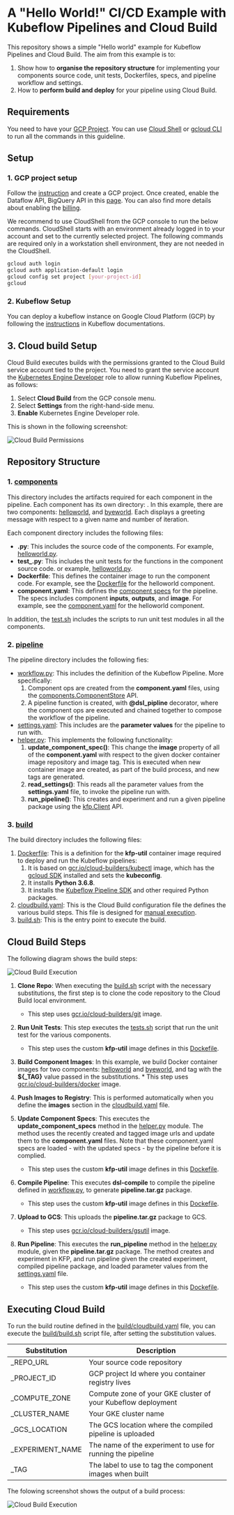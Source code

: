 # A "Hello World!" CI/CD Example with Kubeflow Pipelines and Cloud Build

This repository shows a simple "Hello world" example for Kubeflow Pipelines and
Cloud Build. The aim from this example is to:
1. Show how to **organise the repository structure** for implementing your 
components source code, unit tests, Dockerfiles, specs, and pipeline workflow and settings.
2. How to **perform build and deploy** for your pipeline using Cloud Build. 

## Requirements

You need to have your [GCP Project](https://cloud.google.com/resource-manager/docs/creating-managing-projects).
You can use [Cloud Shell](https://cloud.google.com/shell/docs/quickstart) 
or [gcloud CLI](https://cloud.google.com/sdk/) to run all the commands in this
guideline.

## Setup 

### 1. GCP project setup

Follow the [instruction](https://cloud.google.com/resource-manager/docs/creating-managing-projects) and create a GCP project. 
Once created, enable the Dataflow API, BigQuery API in this [page](https://console.developers.google.com/apis/enabled).
You can also find more details about enabling the [billing](https://cloud.google.com/billing/docs/how-to/modify-project?#enable-billing).

We recommend to use CloudShell from the GCP console to run the below commands.
CloudShell starts with an environment already logged in to your account and set
to the currently selected project. The following commands are required only in a
workstation shell environment, they are not needed in the CloudShell. 

```bash
gcloud auth login
gcloud auth application-default login
gcloud config set project [your-project-id]
gcloud
```

### 2. Kubeflow Setup
You can deploy a kubeflow instance on Google Cloud Platform (GCP) 
by following the [instructions](https://www.kubeflow.org/docs/gke/deploy/) 
in Kubeflow documentations.

## 3. Cloud build Setup
Cloud Build executes builds with the permissions granted to the Cloud Build 
service account tied to the project. 
You need to grant the service account the [Kubernetes Engine Developer](https://console.cloud.google.com/iam-admin/roles/details/roles<container.developer?folder=&organizationId=) 
role to allow running Kubeflow Pipelines, as follows:
1. Select **Cloud Build** from the GCP console menu.
2. Select **Settings** from the right-hand-side menu.
3. **Enable** Kubernetes Engine Developer role.

This is shown in the following screenshot:

![Cloud Build Permissions](resources/cloudbuild-permission.png)

## Repository Structure

### 1. [components](components)
This directory includes the artifacts required for each component in the pipeline.
Each component has its own directory: **<component-name>**. In this example, 
there are two components: [helloworld](components/helloworld), 
and [byeworld](components/byeworld). Each displays a greeting message 
with respect to a given name and number of iteration.

Each component directory includes the following files:
* **<component-name>.py**: This includes the source code of the components. 
For example, [helloworld.py](components/helloworld/helloworld.py).
* **test_<component-name>.py**: This includes the unit tests for the functions
in the component source code. or example, [helloworld.py](components/helloworld/helloworld.py).
* **Dockerfile**: This defines the container image to run the component code.
For example, see the [Dockerfile](components/helloworld/Dockerfile) for the
helloworld component.
* **component.yaml**: This defines the [component specs](https://www.kubeflow.org/docs/pipelines/reference/component-spec/) 
for the pipeline. The specs includes component **inputs**, **outputs**, and **image**.
For example, see the [component.yaml](components/helloworld/component.yaml) for the
helloworld component.

In addition, the [test.sh](components/tests.sh) includes the scripts to run 
unit test modules in all the components.

### 2. [pipeline](pipeline)

The pipeline directory includes the following fies:
* [workflow.py](pipeline/workflow.py): This includes the definition of the Kubeflow Pipeline.
More specifically:
    1. Component ops are created from the **component.yaml** files, 
using the [components.ComponentStore](https://kubeflow-pipelines.readthedocs.io/en/latest/source/kfp.components.html#kfp.components.ComponentStore)
API.
    2. A pipeline function is created, with **@dsl_pipline** decorator, 
where the component ops are executed and chained together to compose the workflow of the pipeline.
* [settings.yaml](pipeline/settings.yaml): This includes are the **parameter values**
for the pipeline to run with.
* [helper.py](pipeline/helper.py): This implements the following functionality:
    1. **update_component_spec()**: This change the **image** 
    property of all of the **component.yaml** with respect to the given docker 
    container image repository and image tag. This is executed when new container 
    image are created, as part of the build process, and new tags are generated.
    2. **read_settings()**: This reads all the parameter values from the **settings.yaml**
    file, to invoke the pipeline run with.
    3. **run_pipeline()**: This creates and experiment and run a given pipeline 
    package using the [kfp.Client](https://kubeflow-pipelines.readthedocs.io/en/latest/source/kfp.client.html)
    API.
### 3. [build](build)
The build directory includes the following files:
1. [Dockerfile](build/Dockerfile): This is a definition for the **kfp-util** container image required
to deploy and run the Kubeflow pipelines:
    1. It is based on [gcr.io/cloud-builders/kubectl](https://github.com/GoogleCloudPlatform/cloud-builders/tree/master/kubectl)
    image, which has the [gcloud SDK](https://cloud.google.com/sdk/install) installed and sets the **kubeconfig**.
    2. It installs **Python 3.6.8**.
    3. It installs the [Kubeflow Pipeline SDK](https://www.kubeflow.org/docs/pipelines/sdk/install-sdk/) and other required Python packages. 
2. [cloudbuild.yaml](build/cloudbuild.yaml): This is the Cloud Build configuration file
the defines the various build steps. This file is designed for [manual execution](https://cloud.google.com/cloud-build/docs/running-builds/start-build-manually).
3. [build.sh](build/build.sh): This is the entry point to execute the build.

## Cloud Build Steps

The following diagram shows the build steps:

![Cloud Build Execution](resources/cloudbuild-steps.png)

1. **Clone Repo**: When executing the [build.sh](build/build.sh) script with the necessary 
substitutions, the first step is to clone the code repository to the Cloud Build
local environment. 
    * This step uses [gcr.io/cloud-builders/git](https://github.com/GoogleCloudPlatform/cloud-builders/tree/master/git) image.
2. **Run Unit Tests**: This step executes the [tests.sh](components/tests.sh) 
script that run the unit test for the various components.
    * This step uses the custom **kfp-util** image defines in this [Dockefile](build/Dockerfile).
3. **Build Component Images**: In this example, we build Docker container images 
    for two components: [helloworld](components/helloworld/Dockerfile) 
    and [byeworld](components/byeworld/Dockerfile), 
    and tag with the **${_TAG}** value passed in the substitutions. 
        * This step uses [gcr.io/cloud-builders/docker](https://github.com/GoogleCloudPlatform/cloud-builders/tree/master/docker) image.
4. **Push Images to Registry**: This is performed automatically when you define 
the **images** section in the [cloudbuild.yaml](build/cloudbuild.yaml) file.

5. **Update Component Specs**: This executes the **update_component_specs** method
in the [helper.py](pipeline/helper.py) module. The method uses the recently created and tagged image urls 
and update them to the **component.yaml** files. Note that these component.yaml specs
are loaded - with the updated specs - by the pipeline before it is complied.
    * This step uses the custom **kfp-util** image defines in this [Dockefile](build/Dockerfile).

6. **Compile Pipeline**: This executes **dsl-compile** to compile the pipeline 
defined in [workflow.py](pipeline/workflow.py), to generate **pipeline.tar.gz** package.
    * This step uses the custom **kfp-util** image defines in this [Dockefile](build/Dockerfile).

7. **Upload to GCS**: This uploads the **pipeline.tar.gz** package to GCS.
    * This step uses [gcr.io/cloud-builders/gsutil](https://github.com/GoogleCloudPlatform/cloud-builders/tree/master/gsutil) image.

8. **Run Pipeline**: This executes the **run_pipeline** method
in the [helper.py](pipeline/helper.py) module, given the **pipeline.tar.gz** package.
The method creates and experiment in KFP, and run pipeline given the 
created experiment, compiled pipeline package, and loaded parameter values from the [settings.yaml](pipeline/settings.yaml) file.
    * This step uses the custom **kfp-util** image defines in this [Dockefile](build/Dockerfile).
    
## Executing Cloud Build

To run the build routine defined in the [build/cloudbuild.yaml](build/cloudbuild.yaml) file, 
you can execute the [build/build.sh](build/build.sh) script file, 
after setting the substitution values. 

| Substitution    | Description  |
|-----------------|--------------|
| _REPO_URL       | Your source code repository  |
| _PROJECT_ID     | GCP project Id where you container registry lives  |
| _COMPUTE_ZONE   | Compute zone of your GKE cluster of your Kubeflow deployment |
| _CLUSTER_NAME   | Your GKE cluster name |
| _GCS_LOCATION   | The GCS location where the compiled pipeline is uploaded |
| _EXPERIMENT_NAME| The name of the experiment to use for running the pipeline |
| _TAG            | The label to use to tag the component images when built |

The folowing screenshot shows the output of a build process:

![Cloud Build Execution](resources/cloudbuild-exe.png)
